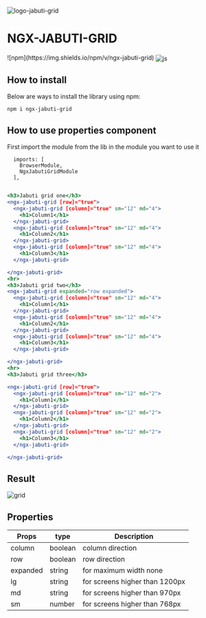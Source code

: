 ![logo-jabuti-grid](https://user-images.githubusercontent.com/33287490/187043270-9d4977a2-83e2-4cb8-9179-d21f68ef7e90.png)


# NGX-JABUTI-GRID


<div style="display: inline_block">
![npm](https://img.shields.io/npm/v/ngx-jabuti-grid)
    <img align="center" alt="js" src="https://img.shields.io/badge/Angular-DD0031?style=for-the-badge&logo=angular&logoColor=white" /> 
</div>

## How to install

Below are ways to install the library using npm:

```
npm i ngx-jabuti-grid

```

## How to use  properties component
First import the module from the lib in the module you want to use it 
```Jsx
  imports: [
    BrowserModule,
    NgxJabutiGridModule
  ],
```

```jsx

<h3>Jabuti grid one</h3>
<ngx-jabuti-grid [row]="true">
  <ngx-jabuti-grid [column]="true" sm="12" md="4">
    <h1>Column1</h1>
  </ngx-jabuti-grid>
  <ngx-jabuti-grid [column]="true" sm="12" md="4">
    <h1>Column2</h1>
  </ngx-jabuti-grid>
  <ngx-jabuti-grid [column]="true" sm="12" md="4">
    <h1>Column3</h1>
  </ngx-jabuti-grid>

</ngx-jabuti-grid>
<hr>
<h3>Jabuti grid two</h3>
<ngx-jabuti-grid expanded="row expanded">
  <ngx-jabuti-grid [column]="true" sm="12" md="4">
    <h1>Column1</h1>
  </ngx-jabuti-grid>
  <ngx-jabuti-grid [column]="true" sm="12" md="4">
    <h1>Column2</h1>
  </ngx-jabuti-grid>
  <ngx-jabuti-grid [column]="true" sm="12" md="4">
    <h1>Column3</h1>
  </ngx-jabuti-grid>

</ngx-jabuti-grid>
<hr>
<h3>Jabuti grid three</h3>

<ngx-jabuti-grid [row]="true">
  <ngx-jabuti-grid [column]="true" sm="12" md="2">
    <h1>Column1</h1>
  </ngx-jabuti-grid>
  <ngx-jabuti-grid [column]="true" sm="12" md="2">
    <h1>Column2</h1>
  </ngx-jabuti-grid>
  <ngx-jabuti-grid [column]="true" sm="12" md="2">
    <h1>Column3</h1>
  </ngx-jabuti-grid>

</ngx-jabuti-grid>

```
## Result
![grid](https://user-images.githubusercontent.com/33287490/188235964-d52e674d-f474-41f7-8905-e6410c42fd36.PNG)

## Properties


| Props               | type     |  Description                       |
| ------------------- | -------  | ---------------------------------  |
| column              | boolean  |  column  direction                 |
| row                 | boolean  |  row direction                     |
| expanded            | string   |  for maximum width none            |
| lg                  | string   |  for screens higher than 1200px    |
| md                  | string   |  for screens higher than 970px     |
| sm                  | number   |  for screens higher than 768px     |

